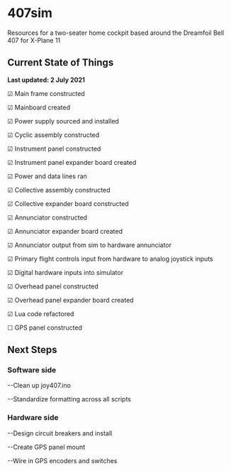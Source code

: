 # 407sim
Resources for a two-seater home cockpit based around the Dreamfoil Bell 407 for X-Plane 11

## Current State of Things

**Last updated: 2 July 2021**

☑ Main frame constructed 

☑ Mainboard created 

☑ Power supply sourced and installed

☑ Cyclic assembly constructed 

☑ Instrument panel constructed

☑ Instrument panel expander board created 

☑ Power and data lines ran 

☑ Collective assembly constructed 

☑ Collective expander board constructed 

☑ Annunciator constructed 

☑ Annunciator expander board created 

☑ Annunciator output from sim to hardware annunciator

☑ Primary flight controls input from hardware to analog joystick inputs

☑ Digital hardware inputs into simulator

☑ Overhead panel constructed

☑ Overhead panel expander board created

☑ Lua code refactored

☐ GPS panel constructed

## Next Steps

### Software side

--Clean up joy407.ino

--Standardize formatting across all scripts

### Hardware side

--Design circuit breakers and install

--Create GPS panel mount

--Wire in GPS encoders and switches
